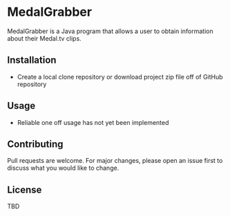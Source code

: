 # MedalGrabber

MedalGrabber is a Java program that allows a user to obtain information about their Medal.tv clips.

## Installation

- Create a local clone repository or download project zip file off of GitHub repository

## Usage

- Reliable one off usage has not yet been implemented

## Contributing

Pull requests are welcome. For major changes, please open an issue first
to discuss what you would like to change.

## License

TBD
